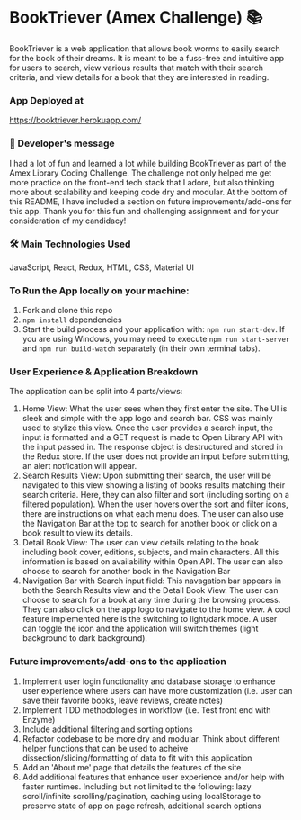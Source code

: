 # BookTriever (Amex Challenge) 📚

BookTriever is a web application that allows book worms to easily search for the book of their dreams.
It is meant to be a fuss-free and intuitive app for users to search, view various results that match with their search criteria, and view details for a book that they are interested in reading.

### App Deployed at

https://booktriever.herokuapp.com/

### 📝 Developer's message

I had a lot of fun and learned a lot while building BookTriever as part of the Amex Library Coding Challenge. The challenge not only helped me get more practice on the front-end tech stack that I adore, but also thinking more about scalability and keeping code dry and modular. At the bottom of this README, I have included a section on future improvements/add-ons for this app.
Thank you for this fun and challenging assignment and for your consideration of my candidacy!

### 🛠️ Main Technologies Used

JavaScript, React, Redux, HTML, CSS, Material UI

### To Run the App locally on your machine:

1.  Fork and clone this repo
2.  `npm install` dependencies
3.  Start the build process and your application with: `npm run start-dev`. If you are using Windows, you may need to execute `npm run start-server` and `npm run build-watch` separately (in their own terminal tabs).

### User Experience & Application Breakdown

The application can be split into 4 parts/views:

1.  Home View: What the user sees when they first enter the site. The UI is sleek and simple with the app logo and search bar. CSS was mainly used to stylize this view. Once the user provides a search input, the input is formatted and a GET request is made to Open Library API with the input passed in. The response object is destructured and stored in the Redux store. If the user does not provide an input before submitting, an alert notfication will appear.
2.  Search Results View: Upon submitting their search, the user will be navigated to this view showing a listing of books results matching their search criteria. Here, they can also filter and sort (including sorting on a filtered population). When the user hovers over the sort and filter icons, there are instructions on what each menu does. The user can also use the Navigation Bar at the top to search for another book or click on a book result to view its details.
3.  Detail Book View: The user can view details relating to the book including book cover, editions, subjects, and main characters. All this information is based on availability within Open API. The user can also choose to search for another book in the Navigation Bar
4.  Navigation Bar with Search input field: This navagation bar appears in both the Search Results view and the Detail Book View. The user can choose to search for a book at any time during the browsing process. They can also click on the app logo to navigate to the home view. A cool feature implemented here is the switching to light/dark mode. A user can toggle the icon and the application will switch themes (light background to dark background).

### Future improvements/add-ons to the application

1.  Implement user login functionality and database storage to enhance user experience where users can have more customization (i.e. user can save their favorite books, leave reviews, create notes)
2.  Implement TDD methodologies in workflow (i.e. Test front end with Enzyme)
3.  Include additional filtering and sorting options
4.  Refactor codebase to be more dry and modular. Think about different helper functions that can be used to acheive dissection/slicing/formatting of data to fit with this application
5.  Add an 'About me' page that details the features of the site
6.  Add additional features that enhance user experience and/or help with faster runtimes. Including but not limited to the following: lazy scroll/infinite scrolling/pagination, caching using localStorage to preserve state of app on page refresh, additional search options
